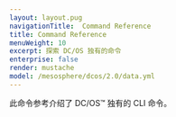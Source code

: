 ```yaml
---
layout: layout.pug
navigationTitle:  Command Reference
title: Command Reference
menuWeight: 10
excerpt: 探索 DC/OS 独有的命令
enterprise: false
render: mustache
model: /mesosphere/dcos/2.0/data.yml
---
```


此命令参考介绍了 DC/OS&trade; 独有的 CLI 命令。
